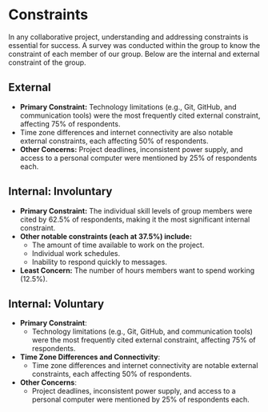 <!-- this template is for inspiration, feel free to change it however you like! -->

# Constraints

In any collaborative project, understanding and addressing constraints is essential for success.
A survey was conducted within the group to know the constraint of each member of our group. Below are the internal and external constraint of the group.

## External

<!--
  constraints coming from the outside that your team has no control over:
  - project deadlines
  - number of unit tests required to pass a code review
  - technologies (sometimes a client will tell you what to use)
  - power or connectivity
  - ...
-->

- **Primary Constraint:** Technology limitations (e.g., Git, GitHub, and communication tools) were the most frequently cited
  external constraint, affecting 75% of respondents.
- Time zone differences and internet connectivity are also notable external constraints, each affecting 50% of respondents.
- **Other Concerns:** Project deadlines, inconsistent power supply, and access to a personal computer were mentioned by 25% of respondents each.

## Internal: Involuntary

<!--
  constraints that come from within your team, and you have no control over:
  - each of your individual skill levels
  - amount of time available to work on the project
-->

- **Primary Constraint:** The individual skill levels of group members were cited by 62.5% of respondents, making it the most significant internal constraint.
- **Other notable constraints (each at 37.5%) include:**
  - The amount of time available to work on the project.
  - Individual work schedules.
  - Inability to respond quickly to messages.
- **Least Concern:** The number of hours members want to spend working (12.5%).

## Internal: Voluntary
<!--
  constraints that your team decided on to help scope the project. they may include:
  - coding style & conventions
  - agree on a code review checklist for the project repository
  - the number of hours you want to spend working
  - only using the colors black and white
-->

- **Primary Constraint**:
  - Technology limitations (e.g., Git, GitHub, and communication tools) were the most frequently cited external constraint, affecting 75% of respondents.
- **Time Zone Differences and Connectivity**:
  - Time zone differences and internet connectivity are notable external constraints, each affecting 50% of respondents.
- **Other Concerns**:
  - Project deadlines, inconsistent power supply, and access to a personal computer were mentioned by 25% of respondents each.
